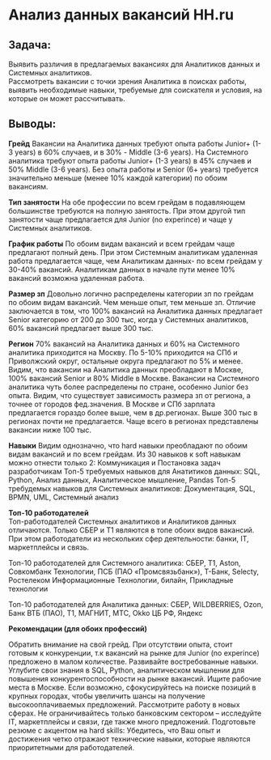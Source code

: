 # Анализ данных вакансий HH.ru

## Задача:
Выявить различия в предлагаемых вакансиях для Аналитиков данных и Системных аналитиков.  
Рассмотреть вакансии с точки зрения Аналитика в поисках работы, выявить необходимые навыки, требуемые для соискателя и условия, на которые он может рассчитывать.

## Выводы:
**Грейд** Вакансии на Аналитика данных требуют опыта работы Junior+ (1-3 years) в 60% случаев, и в 30% - Middle (3-6 years). На Системного аналитика требуют опыта работы Junior+ (1-3 years) в 45% случаев и 50% Middle (3-6 years). Без опыта работы и Senior (6+ years) требуется значительно меньше (менее 10% каждой категории) по обоим вакансиям.

**Тип занятости** На обе профессии по всем грейдам в подавляющем большинстве требуются на полную занятость. При этом другой тип занятости чаще предлагается для Junior (no experince) и чаще у Системных аналитиков.

**График работы** По обоим видам вакансий и всем грейдам чаще предлагают полный день. При этом Системным аналитикам удаленная работа предлагается чаще, чем Аналитикам данных- по всем грейдам у 30-40% вакансий. Аналитикам данных в начале пути менее 10% вакансий возможна удаленная работа.

**Размер зп** Довольно логично распределены категории зп по грейдам по обоим видам вакансий. Чем меньше опыт, тем меньше зп. Отличие заключается в том, что 100% вакансий на Аналитика данных предлагает Senior категорию от 200 до 300 тыс, когда у Системных аналитиков, 60% вакансий предлагает выше 300 тыс.

**Регион** 70% вакансий на Аналитика данных и 60% на Системного аналитика приходится на Москву. По 5-10% приходится на СПб и Приволжский округ, остальные округа предлагают по 5% и менее. Видим, что вакансии на Аналитика данных преобладают в Москве, 100% вакансий Senior и 80% Middle в Москве. Вакансии на Системного аналитика чуть более распределены по стране, особенно Junior без опыта. Видим, что существует зависимость размера зп от региона, а точнее от городов фед.значения. В Москве и СПб зарплата предлагается гораздо более выше, чем в др.регионах. Выше 300 тыс в регионах почти не предлагается. Чаще всего в регионах представлены вакансии ниже 100 тыс.

**Навыки** Видим однозначно, что hard навыки преобладают по обоим видам вакансий и по всем грейдам. Из 30 навыков к soft навыкам можно отнести только 2: Коммуникация и Постановка задач разработчикам Топ-5 требуемых навыков для Анатитиков данных: SQL, Python, Анализ данных, Аналитическое мышление, Pandas Топ-5 требудемых навыков для Системных аналитиков: Документация, SQL, BPMN, UML, Системный анализ

**Топ-10 работодателей**  
Топ-работодателей Системных аналитиков и Аналитиков данных отличаются. Только СБЕР и Т1 являются в топе обоих видов вакансий. При этом работодатели из нескольких сфер деятельности: банки, IT, маркетплейсы и связь.

Топ-10 работодателей для Системного аналитика: СБЕР, Т1, Aston, Совкомбанк Технологии, ПСБ (ПАО «Промсвязьбанк»), Т-Банк, Selecty, Ростелеком Информационные Технологии, билайн, Прикладные технологии

Топ-10 работодателей для Аналитика данных: СБЕР, WILDBERRIES, Ozon, Банк ВТБ (ПАО), Т1, МАГНИТ, МТС, Okko ЦБ РФ, Яндекс

**Рекомендации (для обоих профессий)**

Обратить внимание на свой грейд. При отсутствии опыта, стоит готовым к конкуренции, т.к вакансий на рынке для Junior (no experince) предложено в малом количестве.
Развивайте востребованные навыки. Углубите свои знания в SQL, Python, аналитическом мышлении для повышения конкурентоспособности на рынке вакансий.
Ищите рабочие места в Москве. Если возможно, сфокусируйтесь на поиске позиций в крупных городах, чтобы увеличить шансы на получение высокооплачиваемых предложений.
Рассмотрите работу в новых сферах. Не ограничивайтесь только банковским сектором – исследуйте IT, маркетплейсы и связи, где также много предложений.
Подготовьте резюме с акцентом на hard skills: Убедитесь, что Ваш опыт и достижения четко отражают технические навыки, которые являются приоритетными для работодателей.
